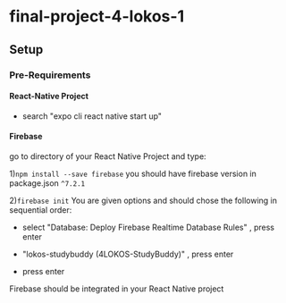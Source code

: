 # final-project-4-lokos-1


## Setup

### Pre-Requirements

#### React-Native Project

- search "expo cli react native start up"

#### Firebase

go to directory of your React Native Project and type:


1)`npm install --save firebase`
you should have firebase version in package.json `^7.2.1`

2)`firebase init`
You are given options and should chose the following in sequential order:

  - select "Database: Deploy Firebase Realtime Database Rules" , press enter

  - "lokos-studybuddy (4LOKOS-StudyBuddy)" , press enter

  - press enter

Firebase should be integrated in your React Native project


